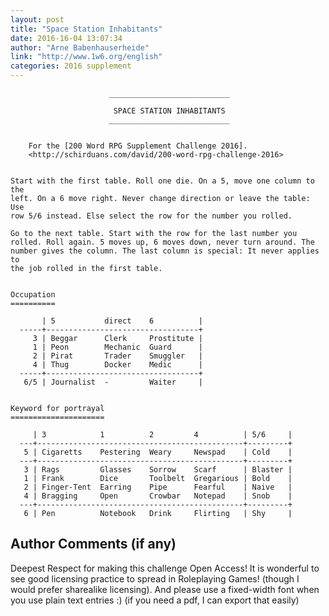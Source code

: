```yaml
---
layout: post
title: "Space Station Inhabitants"
date: 2016-16-04 13:07:34
author: "Arne Babenhauserheide"
link: "http://www.1w6.org/english"
categories: 2016 supplement
---
```

```
                      ___________________________

                       SPACE STATION INHABITANTS
                      ___________________________


    For the [200 Word RPG Supplement Challenge 2016].
    <http://schirduans.com/david/200-word-rpg-challenge-2016>


Start with the first table. Roll one die. On a 5, move one column to the
left. On a 6 move right. Never change direction or leave the table: Use
row 5/6 instead. Else select the row for the number you rolled.

Go to the next table. Start with the row for the last number you
rolled. Roll again. 5 moves up, 6 moves down, never turn around. The
number gives the column. The last column is special: It never applies to
the job rolled in the first table.


Occupation
==========

       | 5           direct    6          |
  -----+----------------------------------+
     3 | Beggar      Clerk     Prostitute |
     1 | Peon        Mechanic  Guard      |
     2 | Pirat       Trader    Smuggler   |
     4 | Thug        Docker    Medic      |
  -----+----------------------------------+
   6/5 | Journalist  -         Waiter     |


Keyword for portrayal
=====================

     | 3            1          2         4          | 5/6     |
  ---+----------------------------------------------+---------+
   5 | Cigaretts    Pestering  Weary     Newspad    | Cold    |
  ---+----------------------------------------------+---------+
   3 | Rags         Glasses    Sorrow    Scarf      | Blaster |
   1 | Frank        Dice       Toolbelt  Gregarious | Bold    |
   2 | Finger-Tent  Earring    Pipe      Fearful    | Naive   |
   4 | Bragging     Open       Crowbar   Notepad    | Snob    |
  ---+----------------------------------------------+---------+
   6 | Pen          Notebook   Drink     Flirting   | Shy     |
```
## Author Comments (if any)

Deepest Respect for making this challenge Open Access! It is wonderful to see good licensing practice to spread in Roleplaying Games! (though I would prefer sharealike licensing). And please use a fixed-width font when you use plain text entries :) (if you need a pdf, I can export that easily)
